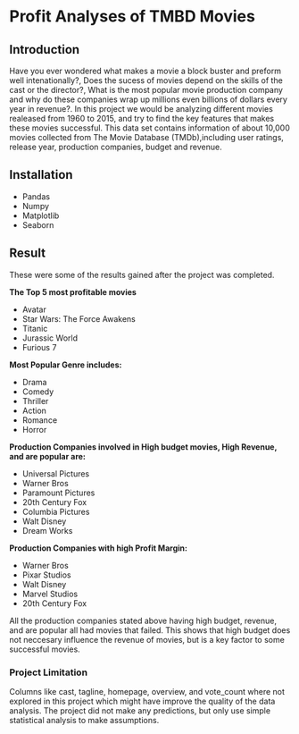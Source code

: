 # Profit Analyses of TMBD Movies

## Introduction

Have you ever wondered what makes a movie a block buster and preform well intenationally?, Does the sucess of movies depend on the skills of the cast or the director?, What is the most popular movie production company and why do these companies wrap up millions even billions of dollars every year in revenue?.
In this project we would be analyzing different movies realeased from 1960 to 2015, and try to find the key features that makes these movies successful.
This data set contains information of about 10,000 movies collected from The Movie Database (TMDb),including user ratings, release year, production companies, budget and revenue.

## Installation
 + Pandas
 + Numpy
 + Matplotlib
 + Seaborn
 
 ## Result
 
These were some of the results gained after the project was completed.

**The Top 5 most profitable movies**
+ Avatar
+ Star Wars: The Force Awakens
+ Titanic
+ Jurassic World
+ Furious 7
 
**Most Popular Genre includes:**
+ Drama
+ Comedy
+ Thriller
+ Action
+ Romance
+ Horror

**Production Companies involved in High budget movies, High Revenue, and are popular are:**
+ Universal Pictures
+ Warner Bros
+ Paramount Pictures
+ 20th Century Fox
+ Columbia Pictures
+ Walt Disney
+ Dream Works

**Production Companies with high Profit Margin:**
+ Warner Bros
+ Pixar Studios
+ Walt Disney
+ Marvel Studios
+ 20th Century Fox

All the production companies stated above having high budget, revenue, and are popular all had movies that failed. This shows that high budget does not neccesary influence the revenue of movies, but is a key factor to some successful movies.

### Project Limitation

Columns like cast, tagline, homepage, overview, and vote_count where not explored in this project which might have improve the quality of the data analysis. The project did not make any predictions, but only use simple statistical analysis to make assumptions.
